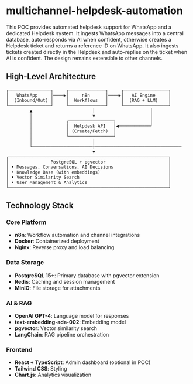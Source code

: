 # multichannel-helpdesk-automation

This POC provides automated helpdesk support for WhatsApp and a dedicated Helpdesk system. It ingests WhatsApp messages into a central database, auto-responds via AI when confident, otherwise creates a Helpdesk ticket and returns a reference ID on WhatsApp. It also ingests tickets created directly in the Helpdesk and auto-replies on the ticket when AI is confident. The design remains extensible to other channels.

## High-Level Architecture

```
┌────────────────┐     ┌──────────────┐     ┌─────────────────┐
│   WhatsApp     │────▶│     n8n      │────▶│   AI Engine     │
│  (Inbound/Out) │     │  Workflows   │     │  (RAG + LLM)    │
└────────────────┘     └──────────────┘     └─────────────────┘
         ▲                       │                     │
         │                       ▼                     │
         │             ┌─────────────────┐             │
         │             │  Helpdesk API   │◀────────────┘
         │             │ (Create/Fetch)  │
         │             └─────────────────┘
         │                       │
         └───────────────────────┼─────────────────────────────────
                                 ▼
┌─────────────────────────────────────────────────────────────┐
│                PostgreSQL + pgvector                        │
│ • Messages, Conversations, AI Decisions                     │
│ • Knowledge Base (with embeddings)                          │
│ • Vector Similarity Search                                  │
│ • User Management & Analytics                               │
└─────────────────────────────────────────────────────────────┘
```

## Technology Stack

### Core Platform
- **n8n**: Workflow automation and channel integrations
- **Docker**: Containerized deployment
- **Nginx**: Reverse proxy and load balancing

### Data Storage
- **PostgreSQL 15+**: Primary database with pgvector extension
- **Redis**: Caching and session management
- **MinIO**: File storage for attachments

### AI & RAG
- **OpenAI GPT-4**: Language model for responses
- **text-embedding-ada-002**: Embedding model
- **pgvector**: Vector similarity search
- **LangChain**: RAG pipeline orchestration

### Frontend
- **React + TypeScript**: Admin dashboard (optional in POC)
- **Tailwind CSS**: Styling
- **Chart.js**: Analytics visualization
